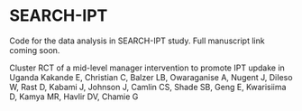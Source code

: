 # SEARCH-IPT
Code for the data analysis in SEARCH-IPT study. Full manuscript link coming soon.

Cluster RCT of a mid-level manager intervention to promote IPT updake in Uganda
Kakande E, Christian C, Balzer LB, Owaraganise A, Nugent J, DiIeso W, Rast D, Kabami J, Johnson J, Camlin CS, Shade SB, Geng E, Kwarisiima D, Kamya MR, Havlir DV, Chamie G
